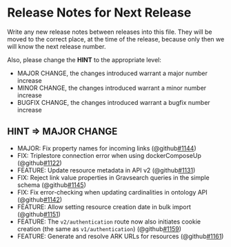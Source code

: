 # Release Notes for Next Release

Write any new release notes between releases into this file. They will be moved to the correct place,
at the time of the release, because only then we will know the next release number.

Also, please change the **HINT** to the appropriate level:
 - MAJOR CHANGE, the changes introduced warrant a major number increase
 - MINOR CHANGE, the changes introduced warrant a minor number increase
 - BUGFIX CHANGE, the changes introduced warrant a bugfix number increase


## HINT => MAJOR CHANGE

- MAJOR: Fix property names for incoming links (@github[#1144](#1144))
- FIX: Triplestore connection error when using dockerComposeUp (@github[#1122](#1122))
- FEATURE: Update resource metadata in API v2 (@github[#1131](#1131))
- FIX: Reject link value properties in Gravsearch queries in the simple schema (@github[#1145](#1145))
- FIX: Fix error-checking when updating cardinalities in ontology API (@github[#1142](#1142))
- FEATURE: Allow setting resource creation date in bulk import (@github[#1151](#1151))
- FEATURE: The `v2/authentication` route now also initiates cookie creation (the same as `v1/authentication`) (@github[#1159](#1159))
- FEATURE: Generate and resolve ARK URLs for resources (@github[#1161](#1161))
